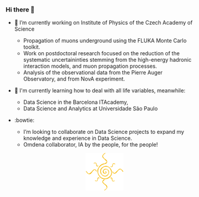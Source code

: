 
### Hi there 👋
- 🔭 I’m currently working on Institute of Physics of the Czech Academy of Science
    - Propagation of muons underground using the FLUKA Monte Carlo toolkit.
    - Work on postdoctoral research focused on the reduction of the systematic
    uncertaininties stemming from the high-energy hadronic interaction models, and
    muon propagation processes.
    - Analysis of the observational data from the Pierre Auger Observatory, and from
    NovA experiment.
- 🌱 I'm currently learning how to deal with all life variables, meanwhile:
     - Data Science in the Barcelona ITAcademy,
     - Data Science and Analytics at Universidade São Paulo
- :bowtie:
     - I’m looking to collaborate on Data Science projects to expand my knowledge and experience in Data Science.
     - Omdena collaborator, IA by the people, for the people!
   
  <p align="center"> 
  <img src="sun_r.png" width="100" height="100">   
  </p>

<!--
**zonioi/zonioi** is a ✨ _special_ ✨ repository because its `README.md` (this file) appears on your GitHub profile.

Here are some ideas to get you started:

- 🔭 I’m currently working on Institute of Physics of the Czech Academy of Science
  - Developing MonteCarlo models on high energy and ultra high energy  cosmic rays.
 
- 🌱 I'm currently learning how to deal with all life variables, also, meanwhile:
 - Data Science in the Barcelona ITAcademy,
 - Data Science and Analytics at Universidade São Paulo.
 
  ![Screenshot](sun_r.png)

 
**- 👯 I’m looking to collaborate on Data Science projects to expand my knowledge fields and have new 
- 🤔 I’m looking for help with ...
- 💬 Ask me about ...
- 📫 How to reach me: ...
- 😄 Pronouns: ...
- ⚡ Fun fact: ...
- :bowtie: 
-->
